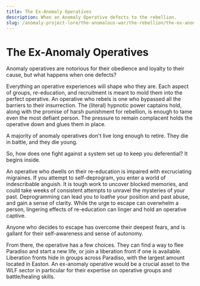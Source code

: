 ```yaml
---
title: The Ex-Anomaly Operatives
description: When an Anomaly Operative defects to the rebellion.
slug: /anomaly-project-lore/the-anomalous-war/the-rebellion/the-ex-anomaly-operatives
---
```


# The Ex-Anomaly Operatives

Anomaly operatives are notorious for their obedience and loyalty to their cause, but what happens when one defects?

Everything an operative experiences will shape who they are. Each aspect of groups, re-education, and recruitment is meant to mold them into the perfect operative. An operative who rebels is one who bypassed all the barriers to their insurrection. The (literal) hypnotic power captains hold, along with the promise of harsh punishment for rebellion, is enough to tame even the most defiant person. The pressure to remain complacent holds the operative down and glues them in place.

A majority of anomaly operatives don't live long enough to retire. They die in battle, and they die young.

So, how does one fight against a system set up to keep you deferential? It begins inside.

An operative who dwells on their re-education is impaired with excruciating migraines. If you attempt to self-deprogram, you enter a world of indescribable anguish. It is tough work to uncover blocked memories, and could take weeks of consistent attempts to unravel the mysteries of your past. Deprogramming can lead you to loathe your position and past abuse, and gain a sense of clarity. While the urge to escape can overwhelm a person, lingering effects of re-education can linger and hold an operative captive.

Anyone who decides to escape has overcome their deepest fears, and is gallant for their self-awareness and sense of autonomy.

From there, the operative has a few choices. They can find a way to flee Paradiso and start a new life, or join a liberation front if one is available. Liberation fronts hide in groups across Paradiso, with the largest amount located in Easton. An ex-anomaly operative would be a crucial asset to the WLF sector in particular for their expertise on operative groups and battle/healing skills.
